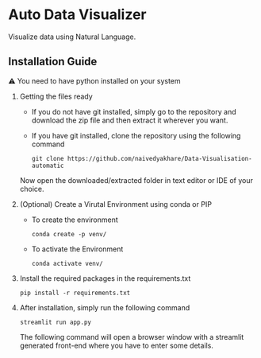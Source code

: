 # Auto Data Visualizer

Visualize data using Natural Language.

## Installation Guide

⚠️ You need to have python installed on your system

1. Getting the files ready

   - If you do not have git installed, simply go to the repository and download the zip file and then extract it wherever you want.
   - If you have git installed, clone the repository using the following command

     ```
     git clone https://github.com/naivedyakhare/Data-Visualisation-automatic
     ```

   Now open the downloaded/extracted folder in text editor or IDE of your choice.

2. (Optional) Create a Virutal Environment using conda or PIP
   - To create the environment
     ```
     conda create -p venv/
     ```
   - To activate the Environment
     ```
     conda activate venv/
     ```
3. Install the required packages in the requirements.txt
   ```
   pip install -r requirements.txt
   ```
4. After installation, simply run the following command
   ```
   streamlit run app.py
   ```
   The following command will open a browser window with a streamlit generated front-end where you have to enter some details.
